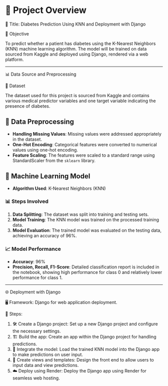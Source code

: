 # 🚀 Project Overview

📌 Title: Diabetes Prediction Using KNN and Deployment with Django

🎯 Objective

To predict whether a patient has diabetes using the K-Nearest Neighbors (KNN) machine learning algorithm. The model will be trained on data sourced from Kaggle and deployed using Django, rendered via a web platform.
________________________________________
📊 Data Source and Preprocessing

📂 Dataset

The dataset used for this project is sourced from Kaggle and contains various medical predictor variables and one target variable indicating the presence of diabetes.
## 🧹 Data Preprocessing
- **Handling Missing Values**: Missing values were addressed appropriately in the dataset.
- **One-Hot Encoding**: Categorical features were converted to numerical values using one-hot encoding.
- **Feature Scaling**: The features were scaled to a standard range using StandardScaler from the `sklearn` library.

## 🤖 Machine Learning Model
- **Algorithm Used**: K-Nearest Neighbors (KNN)

### 📊 Steps Involved
1. **Data Splitting**: The dataset was split into training and testing sets.
2. **Model Training**: The KNN model was trained on the processed training data.
3. **Model Evaluation**: The trained model was evaluated on the testing data, achieving an accuracy of 96%.

### 📈 Model Performance
- **Accuracy**: 96%
- **Precision, Recall, F1-Score**: Detailed classification report is included in the notebook, showing high performance for class 0 and relatively lower performance for class 1.

________________________________________
🌐 Deployment with Django

🖥️ Framework: Django for web application deployment.

📝 Steps:
1.	🛠️ Create a Django project: Set up a new Django project and configure the necessary settings.
2.	🏗️ Build the app: Create an app within the Django project for handling predictions.
3.	🔗 Integrate the model: Load the trained KNN model into the Django app to make predictions on user input.
4.	🎨 Create views and templates: Design the front end to allow users to input data and view predictions.
5.	☁️ Deploy using Render: Deploy the Django app using Render for seamless web hosting.
